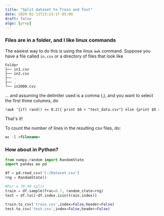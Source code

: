 ```yaml
---
title: "Split dataset to Train and Test"
date: 2020-02-11T23:23:17-05:00
draft: false
algo: [prep]
---
```


### Files are in a folder, and I like linux commands

The easiest way to do this is using the linux ```awk``` command. Suppose you have a file called ```in.csv``` or a directory of files that look like 

```text
Folder
├── in1.csv
├── in2.csv
├── .
├── .
└── in2000.csv
```

... and assuming the delimiter used is a comma (,), and you want to select the first three columns, do


```html
!awk '{if( rand() <= 0.2){ print $0 > "test_data.csv"} else {print $0 > "train_data.csv"}}' Folder/in*csv
```

That's it!


To count the number of lines in the resulting csv files, do:

```html
wc -l <filename>
```


### How about in Python?
```python
from numpy.random import RandomState
import pandas as pd

df = pd.read_csv('C:/Dataset.csv')
rng = RandomState()

#For a 70-30 split
train = df.sample(frac=0.7, random_state=rng)
test = df.loc[~df.index.isin(train.index)]

train.to_csv('train.csv',index=False,header=False)
test.to_csv('test.csv',index=False,header=False)
```
